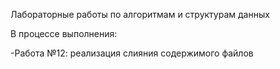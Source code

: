 Лабораторные работы по алгоритмам и структурам данных

В процессе выполнения:

  -Работа №12: реализация слияния содержимого файлов
